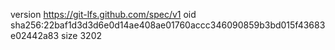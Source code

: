 version https://git-lfs.github.com/spec/v1
oid sha256:22baf1d3d3d6e0d14ae408ae01760accc346090859b3bd015f43683e02442a83
size 3202
